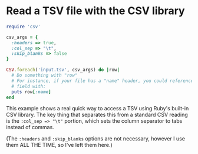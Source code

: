 # Read a TSV file with the CSV library

```ruby
require 'csv'

csv_args = {
  :headers => true,
  :col_sep => "\t",
  :skip_blanks => false
}

CSV.foreach('input.tsv', csv_args) do |row|
  # Do something with "row"
  # For instance, if your file has a "name" header, you could reference that
  # field with:
  puts row[:name]
end
```

This example shows a real quick way to access a TSV using Ruby's built-in CSV library. The key thing that separates this from a standard CSV reading is the `:col_sep => "\t"` portion, which sets the column separator to tabs instead of commas.

(The `:headers` and `:skip_blanks` options are not necessary, however I use them ALL THE TIME, so I've left them here.)

